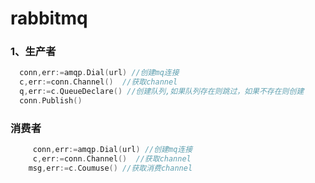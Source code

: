# rabbitmq


### 1、生产者
  ```go
    conn,err:=amqp.Dial(url) //创建mq连接
    c,err:=conn.Channel()  //获取channel
    q,err:=c.QueueDeclare() //创建队列,如果队列存在则跳过，如果不存在则创建
    conn.Publish()
``` 

### 消费者
```go
     conn,err:=amqp.Dial(url) //创建mq连接
     c,err:=conn.Channel()  //获取channel
    msg,err:=c.Coumuse() //获取消费channel  
```